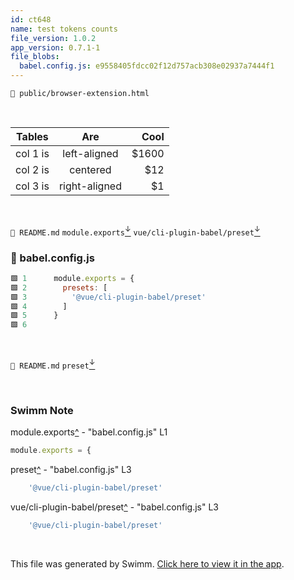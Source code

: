 ```yaml
---
id: ct648
name: test tokens counts
file_version: 1.0.2
app_version: 0.7.1-1
file_blobs:
  babel.config.js: e9558405fdcc02f12d757acb308e02937a7444f1
---
```


`📄 public/browser-extension.html`

<br/>

| Tables   |      Are      |  Cool |
|----------|:-------------:|------:|
| col 1 is |  left-aligned | $1600 |
| col 2 is |    centered   |   $12 |
| col 3 is | right-aligned |    $1 |

<br/>

`📄 README.md` `module.exports`[<sup id="ZFRTzX">↓</sup>](#f-ZFRTzX) `vue/cli-plugin-babel/preset`[<sup id="ZI81lY">↓</sup>](#f-ZI81lY)
<!-- NOTE-swimm-snippet: the lines below link your snippet to Swimm -->
### 📄 babel.config.js
```javascript
🟩 1      module.exports = {
🟩 2        presets: [
🟩 3          '@vue/cli-plugin-babel/preset'
🟩 4        ]
🟩 5      }
🟩 6      
```

<br/>

`📄 README.md` `preset`[<sup id="ChCv9">↓</sup>](#f-ChCv9)

<br/>

<!-- THIS IS AN AUTOGENERATED SECTION. DO NOT EDIT THIS SECTION DIRECTLY -->
### Swimm Note

<span id="f-ZFRTzX">module.exports</span>[^](#ZFRTzX) - "babel.config.js" L1
```javascript
module.exports = {
```

<span id="f-ChCv9">preset</span>[^](#ChCv9) - "babel.config.js" L3
```javascript
    '@vue/cli-plugin-babel/preset'
```

<span id="f-ZI81lY">vue/cli-plugin-babel/preset</span>[^](#ZI81lY) - "babel.config.js" L3
```javascript
    '@vue/cli-plugin-babel/preset'
```

<br/>

This file was generated by Swimm. [Click here to view it in the app](http://localhost:5001/repos/Z2l0aHViJTNBJTNBc3ItZXh0ZW5zaW9uJTNBJTNBZG91ZWs=/docs/ct648).
